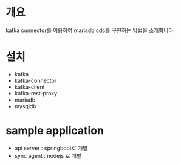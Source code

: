 # 개요   
kafka connector를 이용하여 mariadb cdc를 구현하는 방법을 소개합니다. 

# 설치
- kafka
- kafka-connector
- kafka-client
- kafka-rest-proxy
- mariadb
- mysqldb

# sample application
- api server : springboot로 개발
- sync agent : nodejs 로 개발
